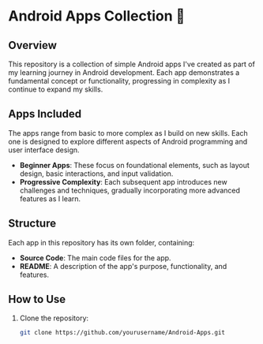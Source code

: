 # Android Apps Collection 📱

## Overview
This repository is a collection of simple Android apps I've created as part of my learning journey in Android development. Each app demonstrates a fundamental concept or functionality, progressing in complexity as I continue to expand my skills.

## Apps Included
The apps range from basic to more complex as I build on new skills. Each one is designed to explore different aspects of Android programming and user interface design.

- **Beginner Apps**: These focus on foundational elements, such as layout design, basic interactions, and input validation.
- **Progressive Complexity**: Each subsequent app introduces new challenges and techniques, gradually incorporating more advanced features as I learn.

## Structure
Each app in this repository has its own folder, containing:
- **Source Code**: The main code files for the app.
- **README**: A description of the app's purpose, functionality, and features.

## How to Use
1. Clone the repository:
   ```bash
   git clone https://github.com/yourusername/Android-Apps.git
